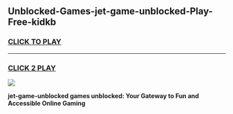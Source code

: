 
## Unblocked-Games-jet-game-unblocked-Play-Free-kidkb
<h3>
<a href="https://premium76.site?title=jet-game-unblocked&ref=21A">CLICK TO PLAY</a></h3>
<hr>

<h3>
<a href="https://premium76.site?title=jet-game-unblocked&ref=21A">CLICK 2 PLAY</a>
  
</h3>

<a href="https://premium76.site?title=jet-game-unblocked&ref=21A"><img src="https://clearcache.store/games.png"></a>


**jet-game-unblocked games unblocked: Your Gateway to Fun and Accessible Online Gaming**
